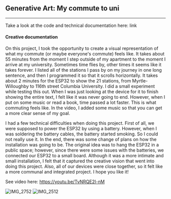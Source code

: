 ## Generative Art: My commute to uni
---
Take a look at the code and technical documentation here: link

#### Creative documentation

On this project, I took the opportunity to create a visual representation of what my commute (or maybe everyone's commute) feels like. It takes about 55 minutes from the moment I step outside of my apartment to the moment I arrive at my university. Sometimes time flies by, other times it seems like it takes forever. I listed all of the stations I pass by on my journey in one long sentence, and then I programmed it so that it scrolls horizontally. It takes about 2 minutes for the ESP32 to show the 21 stations, from Myrtle-Willoughby to 116th street Columbia University. I did a small experiment while testing this out. When I was just looking at the device for it to finish showing the entire text, I felt like it was never going to end. However, when I put on some music or read a book, time passed a lot faster. This is what commuting feels like. In the video, I added some music so that you can get a more clear sense of my goal. 

I had a few technical difficulties when doing this project. First of all, we were supposed to power the ESP32 by using a battery. However, when I was soldering the battery cables, the battery started smoking. So I could not really use it. In the end, there was some change of plans on how the installation was going to be. The original idea was to hang the ESP32 in a public space; however, since there were some issues with the batteries, we connected our ESP32 to a small board. Although it was a more intimate and small installation, I felt that it captured the creative vision that went into doing this project. Also, all of our devices were close together, so it felt like a more communal and integrated project. I hope you like it!

See video here: https://youtu.be/TvNRQE2I-nM

![IMG_2752](https://user-images.githubusercontent.com/80929001/222988937-c73eddcf-cac4-47e3-942b-2c037260f159.jpg)
![IMG_2512](https://user-images.githubusercontent.com/80929001/222988919-38efaf32-f15c-4b70-b58f-f453a0fefb71.jpg)

